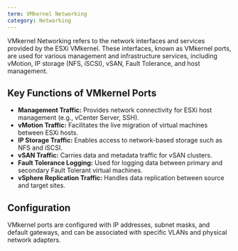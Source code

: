```yaml
---
term: VMkernel Networking
category: Networking
---
```


VMkernel Networking refers to the network interfaces and services provided by the ESXi VMkernel. These interfaces, known as VMkernel ports, are used for various management and infrastructure services, including vMotion, IP storage (NFS, iSCSI), vSAN, Fault Tolerance, and host management.

## Key Functions of VMkernel Ports

*   **Management Traffic:** Provides network connectivity for ESXi host management (e.g., vCenter Server, SSH).
*   **vMotion Traffic:** Facilitates the live migration of virtual machines between ESXi hosts.
*   **IP Storage Traffic:** Enables access to network-based storage such as NFS and iSCSI.
*   **vSAN Traffic:** Carries data and metadata traffic for vSAN clusters.
*   **Fault Tolerance Logging:** Used for logging data between primary and secondary Fault Tolerant virtual machines.
*   **vSphere Replication Traffic:** Handles data replication between source and target sites.

## Configuration

VMkernel ports are configured with IP addresses, subnet masks, and default gateways, and can be associated with specific VLANs and physical network adapters.
